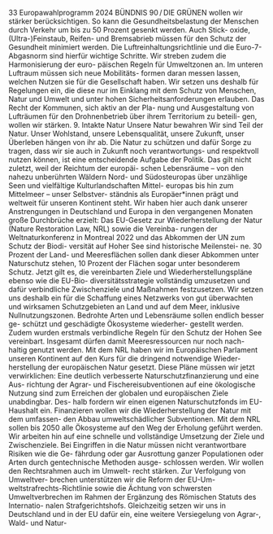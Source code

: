 33
Europawahlprogramm 2024
BÜNDNIS 90 / DIE GRÜNEN 
wollen wir stärker berücksichtigen. So kann die 
Gesundheitsbelastung der Menschen durch Verkehr 
um bis zu 50 Prozent gesenkt werden. Auch Stick-
oxide, (Ultra-)Feinstaub, Reifen- und Bremsabrieb 
müssen für den Schutz der Gesundheit minimiert 
werden. Die Luftreinhaltungsrichtlinie und die 
Euro-7-Abgasnorm sind hierfür wichtige Schritte. 
Wir streben zudem die Harmonisierung der euro-
päischen Regeln für Umweltzonen an.
Im unteren Luftraum müssen sich neue Mobilitäts-
formen daran messen lassen, welchen Nutzen sie 
für die Gesellschaft haben. Wir setzen uns deshalb 
für Regelungen ein, die diese nur im Einklang mit 
dem Schutz von Menschen, Natur und Umwelt und 
unter hohen Sicherheitsanforderungen erlauben. 
Das Recht der Kommunen, sich aktiv an der Pla-
nung und Ausgestaltung von Lufträumen für den 
Drohnenbetrieb über ihrem Territorium zu beteili-
gen, wollen wir stärken.
9. Intakte Natur
Unsere Natur bewahren
Wir sind Teil der Natur. Unser Wohlstand, unsere 
Lebensqualität, unsere Zukunft, unser Überleben 
hängen von ihr ab. Die Natur zu schützen und dafür 
Sorge zu tragen, dass wir sie auch in Zukunft noch 
verantwortungs- und respektvoll nutzen können, 
ist eine entscheidende Aufgabe der Politik. Das 
gilt nicht zuletzt, weil der Reichtum der europäi-
schen Lebensräume – von den nahezu unberührten 
Wäldern Nord- und Südosteuropas über unzählige 
Seen und vielfältige Kulturlandschaften Mittel-
europas bis hin zum Mittelmeer – unser Selbstver-
ständnis als Europäer*innen prägt und weltweit für 
unseren Kontinent steht.
Wir haben hier auch dank unserer Anstrengungen 
in Deutschland und Europa in den vergangenen 
Monaten große Durchbrüche erzielt:
Das EU-Gesetz zur Wiederherstellung der Natur 
(Nature Restoration Law, NRL) sowie die Vereinba-
rungen der Weltnaturkonferenz in Montreal 2022 
und das Abkommen der UN zum Schutz der Biodi-
versität auf Hoher See sind historische Meilenstei-
ne. 30 Prozent der Land- und Meeresflächen sollen 
dank dieser Abkommen unter Naturschutz stehen, 
10 Prozent der Flächen sogar unter besonderem 
Schutz. Jetzt gilt es, die vereinbarten Ziele und 
Wiederherstellungspläne ebenso wie die EU-Bio-
diversitätsstrategie vollständig umzusetzen und 
dafür verbindliche Zwischenziele und Maßnahmen 
festzusetzen. Wir setzen uns deshalb ein für die 
Schaffung eines Netzwerks von gut überwachten 
und wirksamen Schutzgebieten an Land und auf 
dem Meer, inklusive Nullnutzungszonen. Bedrohte 
Arten und Lebensräume sollen endlich besser ge-
schützt und geschädigte Ökosysteme wiederher-
gestellt werden. 
Zudem wurden erstmals verbindliche Regeln für 
den Schutz der Hohen See vereinbart. Insgesamt 
dürfen damit Meeresressourcen nur noch nach-
haltig genutzt werden. Mit dem NRL haben wir im 
Europäischen Parlament unseren Kontinent auf 
den Kurs für die dringend notwendige Wieder-
herstellung der europäischen Natur gesetzt. Diese 
Pläne müssen wir jetzt verwirklichen: Eine deutlich 
verbesserte Naturschutzfinanzierung und eine Aus-
richtung der Agrar- und Fischereisubventionen auf 
eine ökologische Nutzung sind zum Erreichen der 
globalen und europäischen Ziele unabdingbar. Des-
halb fordern wir einen eigenen Naturschutzfonds 
im EU-Haushalt ein. Finanzieren wollen wir die 
Wiederherstellung der Natur mit dem umfassen-
den Abbau umweltschädlicher Subventionen. Mit 
dem NRL sollen bis 2050 alle Ökosysteme auf den 
Weg der Erholung geführt werden. Wir arbeiten hin 
auf eine schnelle und vollständige Umsetzung der 
Ziele und Zwischenziele. Bei Eingriffen in die Natur 
müssen nicht verantwortbare Risiken wie die Ge-
fährdung oder gar Ausrottung ganzer Populationen 
oder Arten durch gentechnische Methoden ausge-
schlossen werden.
Wir wollen den Rechtsrahmen auch im Umwelt-
recht stärken. Zur Verfolgung von Umweltver-
brechen unterstützen wir die Reform der EU-Um-
weltstrafrechts-Richtlinie sowie die Ächtung von 
schwersten Umweltverbrechen im Rahmen der 
Ergänzung des Römischen Statuts des Internatio-
nalen Strafgerichtshofs. Gleichzeitig setzen wir 
uns in Deutschland und in der EU dafür ein, eine 
weitere Versiegelung von Agrar-, Wald- und Natur-
